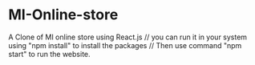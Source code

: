 # MI-Online-store
A Clone of MI online store using React.js //
you can run it in your system using "npm install" to install the packages //
Then use command "npm start" to run the website.
